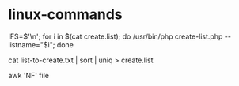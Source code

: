 # linux-commands
IFS=$'\n'; for i in $(cat create.list); do /usr/bin/php create-list.php --listname="$i"; done

cat list-to-create.txt  | sort | uniq > create.list

awk 'NF' file
